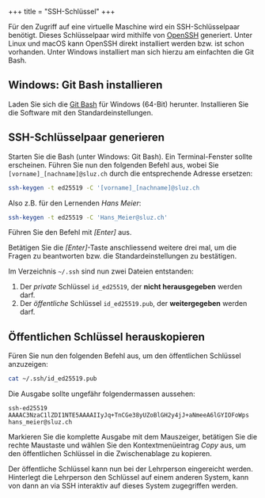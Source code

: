 +++
title = "SSH-Schlüssel"
+++

Für den Zugriff auf eine virtuelle Maschine wird ein SSH-Schlüsselpaar benötigt.
Dieses Schlüsselpaar wird mithilfe von [OpenSSH](https://www.openssh.com/)
generiert. Unter Linux und macOS kann OpenSSH direkt installiert werden bzw. ist
schon vorhanden. Unter Windows installiert man sich hierzu am einfachten die Git
Bash.

## Windows: Git Bash installieren

Laden Sie sich die [Git
Bash](https://github.com/git-for-windows/git/releases/download/v2.46.0.windows.1/Git-2.46.0-64-bit.exe)
für Windows (64-Bit) herunter. Installieren Sie die Software mit den
Standardeinstellungen.

## SSH-Schlüsselpaar generieren

Starten Sie die Bash (unter Windows: Git Bash). Ein Terminal-Fenster sollte
erscheinen. Führen Sie nun den folgenden Befehl aus, wobei Sie
`[vorname]_[nachname]@sluz.ch` durch die entsprechende Adresse ersetzen:

```bash
ssh-keygen -t ed25519 -C '[vorname]_[nachname]@sluz.ch
```

Also z.B. für den Lernenden _Hans Meier_:

```bash
ssh-keygen -t ed25519 -C 'Hans_Meier@sluz.ch'
```

Führen Sie den Befehl mit _[Enter]_ aus.

Betätigen Sie die _[Enter]_-Taste anschliessend weitere drei mal, um die Fragen
zu beantworten bzw. die Standardeinstellungen zu bestätigen.

Im Verzeichnis `~/.ssh` sind nun zwei Dateien entstanden:

1. Der _private_ Schlüssel `id_ed25519`, der **nicht herausgegeben** werden darf.
2. Der _öffentliche_ Schlüssel `id_ed25519.pub`, der **weitergegeben** werden darf.

## Öffentlichen Schlüssel herauskopieren

Füren Sie nun den folgenden Befehl aus, um den öffentlichen Schlüssel
anzuzeigen:

```bash
cat ~/.ssh/id_ed25519.pub
```

Die Ausgabe sollte ungefähr folgendermassen aussehen:

```plain
ssh-ed25519 AAAAC3NzaC1lZDI1NTE5AAAAIIyJq+TnCGe38yUZoBlGH2y4jJ+aNmeeA6lGYIOFoWps hans_meier@sluz.ch
```

Markieren Sie die komplette Ausgabe mit dem Mauszeiger, betätigen Sie die rechte
Maustaste und wählen Sie den Kontextmenüeintrag _Copy_ aus, um den öffentlichen
Schlüssel in die Zwischenablage zu kopieren.

Der öffentliche Schlüssel kann nun bei der Lehrperson eingereicht werden.
Hinterlegt die Lehrperson den Schlüssel auf einem anderen System, kann von dann
an via SSH interaktiv auf dieses System zugegriffen werden.
